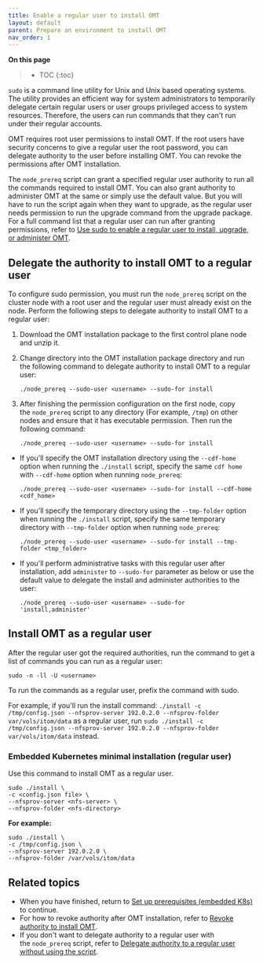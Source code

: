 ```yaml
---
title: Enable a regular user to install OMT
layout: default
parent: Prepare an environment to install OMT
nav_order: 1
---
```

**On this page**

> - TOC
> {:toc}

`sudo` is a command line utility for Unix and Unix based operating systems. The utility provides an efficient way for system administrators to temporarily delegate certain regular users or user groups privileged access to system resources. Therefore, the users can run commands that they can't run under their regular accounts. 

OMT requires root user permissions to install OMT. If the root users have security concerns to give a regular user the root password, you can delegate authority to the user before installing OMT. You can revoke the permissions after OMT installation.

The `node_prereq` script can grant a specified regular user authority to run all the commands required to install OMT. You can also grant authority to administer OMT at the same or simply use the default value. But you will have to run the script again when they want to upgrade, as the regular user needs permission to run the upgrade command from the upgrade package. For a full command list that a regular user can run after granting permissions, refer to [Use sudo to enable a regular user to install, upgrade, or administer OMT](/doc/OMT/24.1/AutoSudoAdmin "Use sudo to enable a regular user to install, upgrade, or administer OMT").

## Delegate the authority to install OMT to a regular user

To configure sudo permission, you must run the `node_prereq` script on the cluster node with a root user and the regular user must already exist on the node. Perform the following steps to delegate authority to install OMT to a regular user:

1.  Download the OMT installation package to the first control plane node and unzip it.
    
2.  Change directory into the OMT installation package directory and run the following command to delegate authority to install OMT to a regular user:
    
        ./node_prereq --sudo-user <username> --sudo-for install
    
3.  After finishing the permission configuration on the first node, copy the `node_prereq` script to any directory (For example, `/tmp`) on other nodes and ensure that it has executable permission. Then run the following command:
    
        ./node_prereq --sudo-user <username> --sudo-for install
    

*   If you'll specify the OMT installation directory using the `--cdf-home` option when running the `./install` script, specify the same `cdf home` with `--cdf-home` option when running `node_prereq`:
    
        ./node_prereq --sudo-user <username> --sudo-for install --cdf-home <cdf_home>
    
*   If you'll specify the temporary directory using the `--tmp-folder` option when running the `./install` script, specify the same temporary directory with `--tmp-folder` option when running `node_prereq`:
    
        ./node_prereq --sudo-user <username> --sudo-for install --tmp-folder <tmp_folder>
    
*   If you'll perform administrative tasks with this regular user after installation, add `administer` to `--sudo-for` parameter as below or use the default value to delegate the install and administer authorities to the user:
    
        ./node_prereq --sudo-user <username> --sudo-for 'install,administer'
    

## Install OMT as a regular user

After the regular user got the required authorities, run the command to get a list of commands you can run as a regular user:

    sudo -n -ll -U <username>

To run the commands as a regular user, prefix the command with sudo.

For example, if you'll run the install command: `./install -c /tmp/config.json --nfsprov-server 192.0.2.0 --nfsprov-folder var/vols/itom/data` as a regular user, run `sudo ./install -c /tmp/config.json --nfsprov-server 192.0.2.0 --nfsprov-folder var/vols/itom/data` instead.

### Embedded Kubernetes minimal installation (regular user)

Use this command to install OMT as a regular user.

    sudo ./install \
    -c <config.json file> \
    --nfsprov-server <nfs-server> \
    --nfsprov-folder <nfs-directory> 
    

**For example:**

    sudo ./install \
    -c /tmp/config.json \
    --nfsprov-server 192.0.2.0 \
    --nfsprov-folder /var/vols/itom/data 

## Related topics

- When you have finished, return to [Set up prerequisites (embedded K8s)](/doc/OMT/24.1/InstallPrereqsEmbed "Set up prerequisites (embedded K8s)") to continue.
- For how to revoke authority after OMT installation, refer to [Revoke authority to install OMT](/doc/OMT/24.1/PostInstallEmbed#Revoke_authority_to_install_OMT "Revoke authority to install OMT").
- If you don't want to delegate authority to a regular user with the `node_prereq` script, refer to [Delegate authority to a regular user without using the script](/doc/OMT/24.1/AutoSudoAdmin#Delegate_authority_to_a_regular_user_without_using_the_script "Delegate authority to a regular user without using the script").
